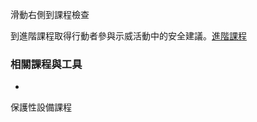 [Title]: # (現在怎樣?)
[Difficulty]: # (初學者)
[Order]: # (9)

滑動右側到課程檢查

到進階課程取得行動者參與示威活動中的安全建議。[進階課程](umbrella://lesson/protests/1)

### 相關課程與工具

* 
保護性設備課程